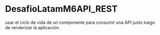 # DesafioLatamM6API_REST
usar el ciclo de vida de un componente para consumir una API justo luego de renderizar la aplicación.
